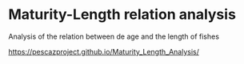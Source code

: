 # Maturity-Length relation analysis
Analysis of the relation between de age and the length of fishes

https://pescazproject.github.io/Maturity_Length_Analysis/
